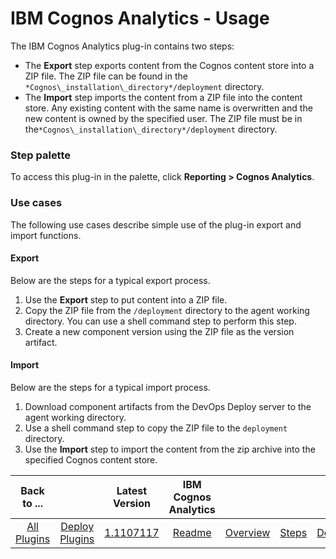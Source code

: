 
# IBM Cognos Analytics - Usage

The IBM Cognos Analytics plug-in contains two steps:

* The **Export** step exports content from the Cognos content store into a ZIP file. The ZIP file can be found in the `*Cognos\_installation\_directory*/deployment` directory.
* The **Import** step imports the content from a ZIP file into the content store. Any existing content with the same name is overwritten and the new content is owned by the specified user. The ZIP file must be in the`*Cognos\_installation\_directory*/deployment` directory.

### **Step palette**

To access this plug-in in the palette, click **Reporting > Cognos Analytics**.

### Use cases

The following use cases describe simple use of the plug-in export and import functions.

#### Export

Below are the steps for a typical export process.

1. Use the **Export** step to put content into a ZIP file.
2. Copy the ZIP file from the `/deployment` directory to the agent working directory. You can use a shell command step to perform this step.
3. Create a new component version using the ZIP file as the version artifact.

#### Import

Below are the steps for a typical import process.

1. Download component artifacts from the DevOps Deploy server to the agent working directory.
2. Use a shell command step to copy the ZIP file to the `deployment` directory.
3. Use the **Import** step to import the content from the zip archive into the specified Cognos content store.

|Back to ...||Latest Version|IBM Cognos Analytics ||||
| :---: | :---: | :---: | :---: | :---: | :---: | :---: |
|[All Plugins](../../index.md)|[Deploy Plugins](../README.md)|[1.1107117](https://raw.githubusercontent.com/UrbanCode/IBM-UCD-PLUGINS/main/files/cognos-analytics/Cognos-Analytics-1.1107117.zip)|[Readme](README.md)|[Overview](overview.md)|[Steps](steps.md)|[Downloads](downloads.md)|
